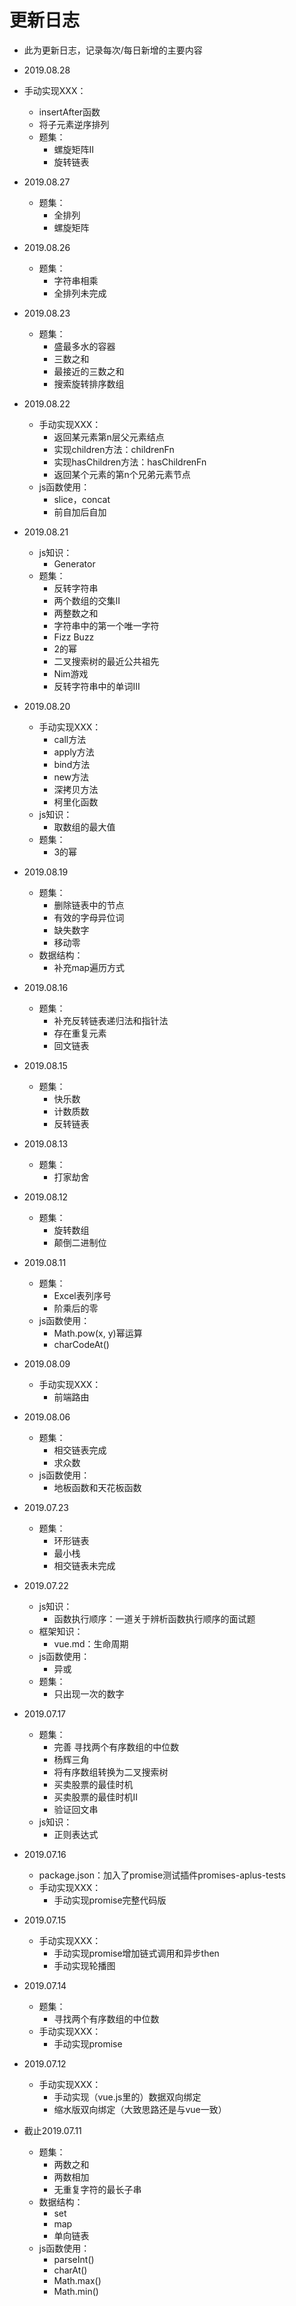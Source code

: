# 更新日志

- 此为更新日志，记录每次/每日新增的主要内容

- 2019.08.28
- 手动实现XXX：
  - insertAfter函数
  - 将子元素逆序排列
  - 题集：
    - 螺旋矩阵II
    - 旋转链表
- 2019.08.27
  - 题集：
    - 全排列
    - 螺旋矩阵
- 2019.08.26
  - 题集：
    - 字符串相乘
    - 全排列未完成
- 2019.08.23
  - 题集：
    - 盛最多水的容器
    - 三数之和
    - 最接近的三数之和
    - 搜索旋转排序数组
- 2019.08.22
  - 手动实现XXX：
    - 返回某元素第n层父元素结点
    - 实现children方法：childrenFn
    - 实现hasChildren方法：hasChildrenFn
    - 返回某个元素的第n个兄弟元素节点
  - js函数使用：
    - slice，concat
    - 前自加后自加
- 2019.08.21
  - js知识：
    - Generator
  - 题集：
    - 反转字符串
    - 两个数组的交集II
    - 两整数之和
    - 字符串中的第一个唯一字符
    - Fizz Buzz
    - 2的幂
    - 二叉搜索树的最近公共祖先
    - Nim游戏
    - 反转字符串中的单词III
- 2019.08.20
  - 手动实现XXX：
    - call方法
    - apply方法
    - bind方法
    - new方法
    - 深拷贝方法
    - 柯里化函数
  - js知识：
    - 取数组的最大值
  - 题集：
    - 3的幂
- 2019.08.19
  - 题集：
    - 删除链表中的节点
    - 有效的字母异位词
    - 缺失数字
    - 移动零
  - 数据结构：
    - 补充map遍历方式
- 2019.08.16
  - 题集：
    - 补充反转链表递归法和指针法
    - 存在重复元素
    - 回文链表
- 2019.08.15
  - 题集：
    - 快乐数
    - 计数质数
    - 反转链表
- 2019.08.13
  - 题集：
    - 打家劫舍
- 2019.08.12
  - 题集：
    - 旋转数组
    - 颠倒二进制位
- 2019.08.11
  - 题集：
    - Excel表列序号
    - 阶乘后的零
  - js函数使用：
    - Math.pow(x, y)幂运算
    - charCodeAt()
- 2019.08.09
  - 手动实现XXX：
    - 前端路由
- 2019.08.06
  - 题集：
    - 相交链表完成
    - 求众数
  - js函数使用：
    - 地板函数和天花板函数
- 2019.07.23
  - 题集：
    - 环形链表
    - 最小栈
    - 相交链表未完成
- 2019.07.22
  - js知识：
    - 函数执行顺序：一道关于辨析函数执行顺序的面试题
  - 框架知识：
    - vue.md：生命周期
  - js函数使用：
    - 异或
  - 题集：
    - 只出现一次的数字
- 2019.07.17
  - 题集：
    - 完善 寻找两个有序数组的中位数
    - 杨辉三角
    - 将有序数组转换为二叉搜索树
    - 买卖股票的最佳时机
    - 买卖股票的最佳时机II
    - 验证回文串
  - js知识：
    - 正则表达式
- 2019.07.16
  - package.json：加入了promise测试插件promises-aplus-tests
  - 手动实现XXX：
    - 手动实现promise完整代码版
- 2019.07.15
  - 手动实现XXX：
    - 手动实现promise增加链式调用和异步then
    - 手动实现轮播图
- 2019.07.14
  - 题集：
    - 寻找两个有序数组的中位数
  - 手动实现XXX：
    - 手动实现promise
- 2019.07.12
  - 手动实现XXX：
    - 手动实现（vue.js里的）数据双向绑定
    - 缩水版双向绑定（大致思路还是与vue一致）
- 截止2019.07.11
  - 题集：
    - 两数之和
    - 两数相加
    - 无重复字符的最长子串
  - 数据结构：
    - set
    - map
    - 单向链表
  - js函数使用：
    - parseInt()
    - charAt()
    - Math.max()
    - Math.min()
